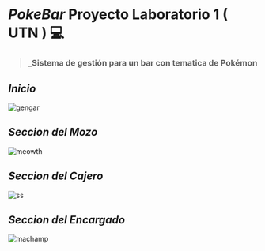 # ___PokeBar___  Proyecto Laboratorio 1 ( UTN ) 💻 

>  ### _Sistema de gestión para un bar con tematica de Pokémon 



 ## *Inicio*

![gengar](https://user-images.githubusercontent.com/82684580/129832503-06b5a5c7-a2aa-4f46-b32b-16f2d24caaf7.png)

## *Seccion del Mozo*

![meowth](https://user-images.githubusercontent.com/82684580/129832741-0de29fab-45ac-4b54-bbdc-85f9d3f80f2c.png)


## *Seccion del Cajero*

![ss](https://user-images.githubusercontent.com/82684580/129833195-d03631a8-e3bd-49cb-b7ba-3f516eeefedc.png)

## *Seccion del Encargado*
 
![machamp](https://user-images.githubusercontent.com/82684580/129833317-492b0be3-ef74-43e0-91a9-51a512446210.png)







